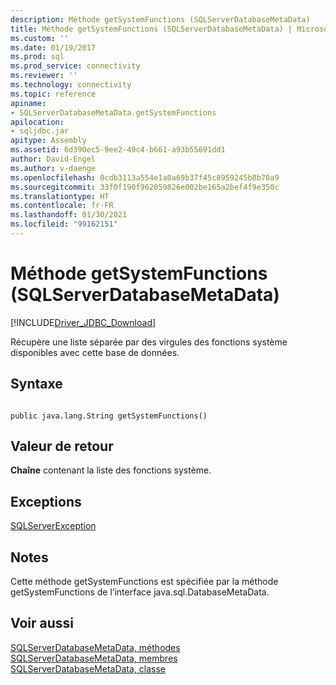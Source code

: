 ```yaml
---
description: Méthode getSystemFunctions (SQLServerDatabaseMetaData)
title: Méthode getSystemFunctions (SQLServerDatabaseMetaData) | Microsoft Docs
ms.custom: ''
ms.date: 01/19/2017
ms.prod: sql
ms.prod_service: connectivity
ms.reviewer: ''
ms.technology: connectivity
ms.topic: reference
apiname:
- SQLServerDatabaseMetaData.getSystemFunctions
apilocation:
- sqljdbc.jar
apitype: Assembly
ms.assetid: 6d390ec5-9ee2-49c4-b661-a93b55691dd1
author: David-Engel
ms.author: v-daenge
ms.openlocfilehash: 0cdb3113a554e1a0a69b37f45c8959245b8b70a9
ms.sourcegitcommit: 33f0f190f962059826e002be165a2bef4f9e350c
ms.translationtype: HT
ms.contentlocale: fr-FR
ms.lasthandoff: 01/30/2021
ms.locfileid: "99162151"
---
```

# <a name="getsystemfunctions-method-sqlserverdatabasemetadata"></a>Méthode getSystemFunctions (SQLServerDatabaseMetaData)
[!INCLUDE[Driver_JDBC_Download](../../../includes/driver_jdbc_download.md)]

  Récupère une liste séparée par des virgules des fonctions système disponibles avec cette base de données.  
  
## <a name="syntax"></a>Syntaxe  
  
```  
  
public java.lang.String getSystemFunctions()  
```  
  
## <a name="return-value"></a>Valeur de retour  
 **Chaîne** contenant la liste des fonctions système.  
  
## <a name="exceptions"></a>Exceptions  
 [SQLServerException](../../../connect/jdbc/reference/sqlserverexception-class.md)  
  
## <a name="remarks"></a>Notes  
 Cette méthode getSystemFunctions est spécifiée par la méthode getSystemFunctions de l’interface java.sql.DatabaseMetaData.  
  
## <a name="see-also"></a>Voir aussi  
 [SQLServerDatabaseMetaData, méthodes](../../../connect/jdbc/reference/sqlserverdatabasemetadata-methods.md)   
 [SQLServerDatabaseMetaData, membres](../../../connect/jdbc/reference/sqlserverdatabasemetadata-members.md)   
 [SQLServerDatabaseMetaData, classe](../../../connect/jdbc/reference/sqlserverdatabasemetadata-class.md)  
  
  
